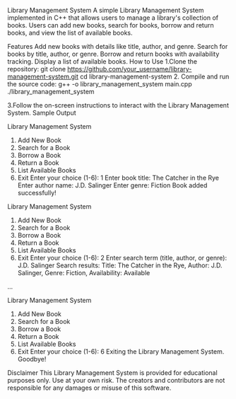 Library Management System
A simple Library Management System implemented in C++ that allows users to manage a library's collection of books. Users can add new books, search for books, borrow and return books, and view the list of available books.

Features
Add new books with details like title, author, and genre.
Search for books by title, author, or genre.
Borrow and return books with availability tracking.
Display a list of available books.
How to Use
1.Clone the repository:
git clone https://github.com/your_username/library-management-system.git
cd library-management-system
2. Compile and run the source code:
g++ -o library_management_system main.cpp
./library_management_system

3.Follow the on-screen instructions to interact with the Library Management System.
Sample Output

Library Management System
1. Add New Book
2. Search for a Book
3. Borrow a Book
4. Return a Book
5. List Available Books
6. Exit
Enter your choice (1-6): 1
Enter book title: The Catcher in the Rye
Enter author name: J.D. Salinger
Enter genre: Fiction
Book added successfully!

Library Management System
1. Add New Book
2. Search for a Book
3. Borrow a Book
4. Return a Book
5. List Available Books
6. Exit
Enter your choice (1-6): 2
Enter search term (title, author, or genre): J.D. Salinger
Search results:
Title: The Catcher in the Rye, Author: J.D. Salinger, Genre: Fiction, Availability: Available

...

Library Management System
1. Add New Book
2. Search for a Book
3. Borrow a Book
4. Return a Book
5. List Available Books
6. Exit
Enter your choice (1-6): 6
Exiting the Library Management System. Goodbye!

Disclaimer
This Library Management System is provided for educational purposes only. Use at your own risk. The creators and contributors are not responsible for any damages or misuse of this software.